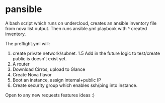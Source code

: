 # pansible

A bash script which runs on undercloud, creates an ansible inventory file from nova list output.
Then runs ansible.yml playbook with ^ created inventory.

The preflight.yml will:
1. create private network/subnet.
1.5 Add in the future logic to test/create public is doesn't exist yet.
2. A router
3. Download Cirros, upload to Glance
4. Create Nova flavor
5. Boot an instance, assign internal+public IP
6. Create security group which enables ssh/ping into instance.


Open to any new requests features ideas :)

